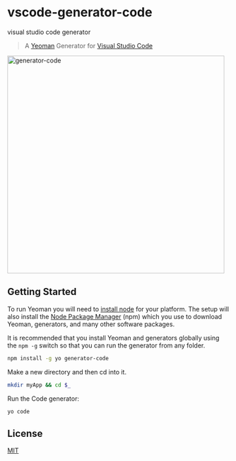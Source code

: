 # vscode-generator-code
visual studio code generator

> A [Yeoman](http://yeoman.io) Generator for [Visual Studio Code](http://code.visualstudio.com)

<img width="491" alt="generator-code" src="">

## Getting Started

To run Yeoman you will need to [install node](https://nodejs.org) for your platform. The setup will also install the [Node Package Manager](https://www.npmjs.com/) (npm) which you use to download Yeoman, generators, and many other software packages.

It is recommended that you install Yeoman and generators globally using  the `npm -g` switch so that you can run the generator from any folder.

```bash
npm install -g yo generator-code
```

Make a new directory and then cd into it.

```bash
mkdir myApp && cd $_
```

Run the Code generator:
```bash
yo code
```

## License

[MIT](LICENSE)

